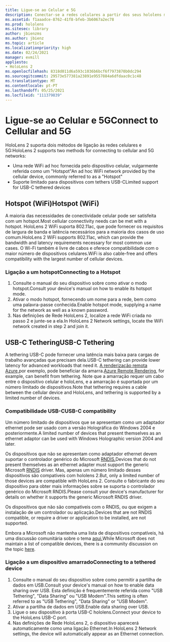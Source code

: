 ```yaml
---
title: Ligue-se ao Celular e 5G
description: Conectar-se a redes celulares a partir dos seus hololens misturou dispositivos de realidade.
ms.assetid: f1aaadce-8762-41f8-bfeb-3b6067a2ec78
ms.prod: hololens
ms.sitesec: library
author: jbienzms
ms.author: jbienz
ms.topic: article
ms.localizationpriority: high
ms.date: 02/24/2021
manager: evmill
appliesto:
- HoloLens 2
ms.openlocfilehash: 8318d011d6a593c1036b6bcf6f7973870b0dc294
ms.sourcegitcommit: 29573e577381a23891e9557884a6dfdaac0c1c48
ms.translationtype: MT
ms.contentlocale: pt-PT
ms.lasthandoff: 05/25/2021
ms.locfileid: "111379839"
---
```

# <a name="connect-to-cellular-and-5g"></a><span data-ttu-id="dbd47-103">Ligue-se ao Celular e 5G</span><span class="sxs-lookup"><span data-stu-id="dbd47-103">Connect to Cellular and 5G</span></span>

<span data-ttu-id="dbd47-104">HoloLens 2 suporta dois métodos de ligação às redes celulares e 5G:</span><span class="sxs-lookup"><span data-stu-id="dbd47-104">HoloLens 2 supports two methods for connecting to cellular and 5G networks:</span></span>

- <span data-ttu-id="dbd47-105">Uma rede WiFi ad hoc fornecida pelo dispositivo celular, vulgarmente referida como um "Hotspot"</span><span class="sxs-lookup"><span data-stu-id="dbd47-105">An ad hoc WiFi network provided by the cellular device, commonly referred to as a "Hotspot"</span></span>
- <span data-ttu-id="dbd47-106">Suporte limitado para dispositivos com tethers USB-C</span><span class="sxs-lookup"><span data-stu-id="dbd47-106">Limited support for USB-C tethered devices</span></span>

## <a name="hotspot-wifi"></a><span data-ttu-id="dbd47-107">Hotspot (WiFi)</span><span class="sxs-lookup"><span data-stu-id="dbd47-107">Hotspot (WiFi)</span></span>

<span data-ttu-id="dbd47-108">A maioria das necessidades de conectividade celular pode ser satisfeita com um hotspot.</span><span class="sxs-lookup"><span data-stu-id="dbd47-108">Most cellular connectivity needs can be met with a hotspot.</span></span> <span data-ttu-id="dbd47-109">HoloLens 2 WiFi suporta 802.11ac, que pode fornecer os requisitos de largura de banda e latência necessários para a maioria dos casos de uso comum.</span><span class="sxs-lookup"><span data-stu-id="dbd47-109">HoloLens 2 WiFi supports 802.11ac, which can provide the bandwidth and latency requirements necessary for most common use cases.</span></span> <span data-ttu-id="dbd47-110">O Wi-Fi também é livre de cabos e oferece compatibilidade com o maior número de dispositivos celulares.</span><span class="sxs-lookup"><span data-stu-id="dbd47-110">WiFi is also cable-free and offers compatibility with the largest number of cellular devices.</span></span>

### <a name="connecting-to-a-hotspot"></a><span data-ttu-id="dbd47-111">Ligação a um hotspot</span><span class="sxs-lookup"><span data-stu-id="dbd47-111">Connecting to a Hotspot</span></span>

1. <span data-ttu-id="dbd47-112">Consulte o manual do seu dispositivo sobre como ativar o modo hotspot.</span><span class="sxs-lookup"><span data-stu-id="dbd47-112">Consult your device's manual on how to enable its hotspot mode.</span></span>
1. <span data-ttu-id="dbd47-113">Ativar o modo hotspot, fornecendo um nome para a rede, bem como uma palavra-passe conhecida.</span><span class="sxs-lookup"><span data-stu-id="dbd47-113">Enable hotspot mode, supplying a name for the network as well as a known password.</span></span>
1. <span data-ttu-id="dbd47-114">Nas definições de Rede HoloLens 2, localize a rede WiFi criada no passo 2 e junte-se a ela.</span><span class="sxs-lookup"><span data-stu-id="dbd47-114">In HoloLens 2 Network settings, locate the WiFi network created in step 2 and join it.</span></span>

## <a name="usb-c-tethering"></a><span data-ttu-id="dbd47-115">USB-C Tethering</span><span class="sxs-lookup"><span data-stu-id="dbd47-115">USB-C Tethering</span></span>

<span data-ttu-id="dbd47-116">A tethering USB-C pode fornecer uma latência mais baixa para cargas de trabalho avançadas que precisam dela.</span><span class="sxs-lookup"><span data-stu-id="dbd47-116">USB-C tethering can provide lower latency for advanced workloads that need it.</span></span> <span data-ttu-id="dbd47-117">[A renderização remota Azure,](https://azure.microsoft.com/services/remote-rendering)por exemplo, pode beneficiar da amarra.</span><span class="sxs-lookup"><span data-stu-id="dbd47-117">[Azure Remote Rendering](https://azure.microsoft.com/services/remote-rendering), for example, can benefit from tethering.</span></span> <span data-ttu-id="dbd47-118">Note que a amarração requer um cabo entre o dispositivo celular e holoLens, e a amarração é suportada por um número limitado de dispositivos.</span><span class="sxs-lookup"><span data-stu-id="dbd47-118">Note that tethering requires a cable between the cellular device and HoloLens, and tethering is supported by a limited number of devices.</span></span>

### <a name="usb-c-compatibility"></a><span data-ttu-id="dbd47-119">Compatibilidade USB-C</span><span class="sxs-lookup"><span data-stu-id="dbd47-119">USB-C compatibility</span></span>

<span data-ttu-id="dbd47-120">Um número limitado de dispositivos que se apresentam como um adaptador ethernet pode ser usado com a versão Holográfica do Windows 2004 e posteriormente.</span><span class="sxs-lookup"><span data-stu-id="dbd47-120">A limited number of devices that present themselves as an ethernet adaptor can be used with Windows Holographic version 2004 and later.</span></span>

<span data-ttu-id="dbd47-121">Os dispositivos que não se apresentam como adaptador ethernet devem suportar o controlador genérico do Microsoft [RNDIS.](https://docs.microsoft.com/windows-hardware/drivers/network/overview-of-remote-ndis--rndis-)</span><span class="sxs-lookup"><span data-stu-id="dbd47-121">Devices that do not present themselves as an ethernet adapter must support the generic Microsoft [RNDIS](https://docs.microsoft.com/windows-hardware/drivers/network/overview-of-remote-ndis--rndis-) driver.</span></span> <span data-ttu-id="dbd47-122">Mas, apenas um número limitado desses dispositivos são compatíveis com hololens 2.</span><span class="sxs-lookup"><span data-stu-id="dbd47-122">But, only a limited number of those devices are compatible with HoloLens 2.</span></span> <span data-ttu-id="dbd47-123">Consulte o fabricante do seu dispositivo para obter mais informações sobre se suporta o controlador genérico do Microsoft RNDIS.</span><span class="sxs-lookup"><span data-stu-id="dbd47-123">Please consult your device's manufacturer for details on whether it supports the generic Microsoft RNDIS driver.</span></span>

<span data-ttu-id="dbd47-124">Os dispositivos que não são compatíveis com o RNDIS, ou que exigem a instalação de um controlador ou aplicação.</span><span class="sxs-lookup"><span data-stu-id="dbd47-124">Devices that are not RNDIS compatible, or require a driver or application to be installed, are not supported.</span></span>

<span data-ttu-id="dbd47-125">Embora a Microsoft não mantenha uma lista de dispositivos compatíveis, há uma discussão comunitária sobre o tema [aqui.](https://aka.ms/HLCommunityCell)</span><span class="sxs-lookup"><span data-stu-id="dbd47-125">While Microsoft does not maintain a list of compatible devices, there is a community discussion on the topic [here](https://aka.ms/HLCommunityCell).</span></span>

### <a name="connecting-to-a-tethered-device"></a><span data-ttu-id="dbd47-126">Ligação a um dispositivo amarrado</span><span class="sxs-lookup"><span data-stu-id="dbd47-126">Connecting to a tethered device</span></span>

1. <span data-ttu-id="dbd47-127">Consulte o manual do seu dispositivo sobre como permitir a partilha de dados em USB.</span><span class="sxs-lookup"><span data-stu-id="dbd47-127">Consult your device's manual on how to enable data sharing over USB.</span></span> <span data-ttu-id="dbd47-128">Esta definição é frequentemente referida como "USB Tethering", "Data Sharing" ou "USB Modem".</span><span class="sxs-lookup"><span data-stu-id="dbd47-128">This setting is often referred to as "USB Tethering", "Data Sharing" or "USB Modem".</span></span>
1. <span data-ttu-id="dbd47-129">Ativar a partilha de dados em USB.</span><span class="sxs-lookup"><span data-stu-id="dbd47-129">Enable data sharing over USB.</span></span>
1. <span data-ttu-id="dbd47-130">Ligue o seu dispositivo à porta USB-C hololens.</span><span class="sxs-lookup"><span data-stu-id="dbd47-130">Connect your device to the HoloLens USB-C port.</span></span>
1. <span data-ttu-id="dbd47-131">Nas definições de Rede HoloLens 2, o dispositivo aparecerá automaticamente como uma ligação Ethernet.</span><span class="sxs-lookup"><span data-stu-id="dbd47-131">In HoloLens 2 Network settings, the device will automatically appear as an Ethernet connection.</span></span>
